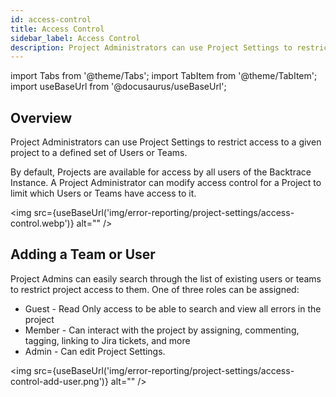 ```yaml
---
id: access-control
title: Access Control
sidebar_label: Access Control
description: Project Administrators can use Project Settings to restrict access to a given project to a defined set of Users or Teams.
---
```


import Tabs from '@theme/Tabs';
import TabItem from '@theme/TabItem';
import useBaseUrl from '@docusaurus/useBaseUrl';

## Overview

Project Administrators can use Project Settings to restrict access to a given project to a defined set of Users or Teams.

By default, Projects are available for access by all users of the Backtrace Instance. A Project Administrator can modify access control for a Project to limit which Users or Teams have access to it.

<img src={useBaseUrl('img/error-reporting/project-settings/access-control.webp')} alt="" />

## Adding a Team or User

Project Admins can easily search through the list of existing users or teams to restrict project access to them. One of three roles can be assigned:

- Guest - Read Only access to be able to search and view all errors in the project
- Member - Can interact with the project by assigning, commenting, tagging, linking to Jira tickets, and more
- Admin - Can edit Project Settings.

<img src={useBaseUrl('img/error-reporting/project-settings/access-control-add-user.png')} alt="" />
